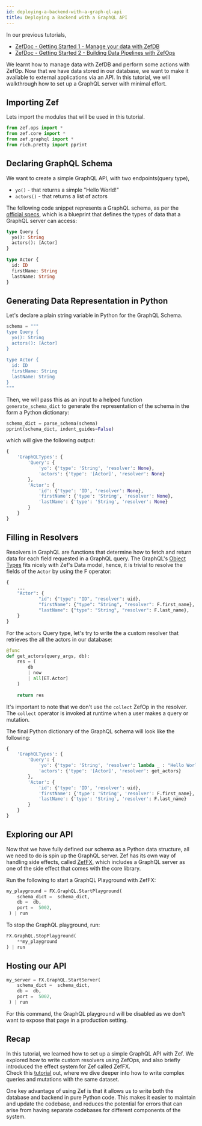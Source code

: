 ```yaml
---
id: deploying-a-backend-with-a-graph-ql-api
title: Deploying a Backend with a GraphQL API
---
```


  
In our previous tutorials,  
* [ZefDoc - Getting Started 1 - Manage your data with ZefDB](manage-your-data-with-zef-db)  
* [ZefDoc - Getting Started 2 - Building Data Pipelines with ZefOps](building-data-pipelines-with-zef-ops)  
  
We learnt how to manage data with ZefDB and perform some actions with ZefOp. Now that we have data stored in our database, we want to make it available to external applications via an API. In this tutorial, we will walkthrough how to set up a GraphQL server with minimal effort.  
  
## Importing Zef  
Lets import the modules that will be used in this tutorial.  
```python  
from zef.ops import *  
from zef.core import *  
from zef.graphql import *  
from rich.pretty import pprint  
```  
  
## Declaring GraphQL Schema  
We want to create a simple GraphQL API, with two endpoints(query type),  
* `yo()` - that returns a simple "Hello World!"   
* `actors()` - that returns a list of actors  
  
The following code snippet represents a GraphQL schema, as per the [official specs](https://graphql.org/learn/schema/), which is a blueprint that defines the types of data that a GraphQL server can access:  
```graphql  
type Query {  
  yo(): String  
  actors(): [Actor]  
}  
  
type Actor {  
  id: ID  
  firstName: String  
  lastName: String  
}  
```  
  
## Generating Data Representation in Python  
Let's declare a plain string variable in Python for the GraphQL Schema.  
```python  
schema = """  
type Query {  
  yo(): String  
  actors(): [Actor]  
}  
  
type Actor {  
  id: ID  
  firstName: String  
  lastName: String  
}  
"""  
```  
  
Then, we will pass this as an input to a helped function  `generate_schema_dict` to generate the representation of the schema in the form a Python dictionary:  
  
```python  
schema_dict = parse_schema(schema)  
pprint(schema_dict, indent_guides=False)  
```  
  
which will give the following output:  
```python  
{  
    'GraphQLTypes': {  
        'Query': {  
	        'yo': {'type': 'String', 'resolver': None},   
	        'actors': {'type': '[Actor]', 'resolver': None}  
	    },  
        'Actor': {  
            'id': {'type': 'ID', 'resolver': None},  
            'firstName': {'type': 'String', 'resolver': None},  
            'lastName': {'type': 'String', 'resolver': None}  
        }  
    }  
}  
```  
  
## Filling in Resolvers  
Resolvers in GraphQL are functions that determine how to fetch and return data for each field requested in a GraphQL query. The GraphQL's [Object Types](https://graphql.org/learn/schema/#object-types-and-fields) fits nicely with Zef's Data model, hence, it is trivial to resolve the fields of the `Actor` by using the F operator:  
```python  
{  
	...  
 	"Actor": {  
            "id": {"type": "ID", "resolver": uid},  
            "firstName": {"type": "String", "resolver": F.first_name},  
            "lastName": {"type": "String", "resolver": F.last_name},  
    }  
}  
```  
  
For the `actors`  Query type, let's try to write the a custom resolver that retrieves the all the actors in our database:   
```python  
@func  
def get_actors(query_args, db):  
	res = (  
		db  
		| now  
		| all[ET.Actor]  
	)  
  
	return res  
```  
  
It's important to note that we don't use the `collect` ZefOp in the resolver. The `collect` operator is invoked at runtime when a user makes a query or mutation.  
   
The final Python dictionary of the GraphQL schema will look like the following:  
```python  
{  
    'GraphQLTypes': {  
        'Query': {  
	        'yo': {'type': 'String', 'resolver': lambda _ : "Hello World"},   
	        'actors': {'type': '[Actor]', 'resolver': get_actors}  
	    },  
        'Actor': {  
            'id': {'type': 'ID', 'resolver': uid},  
            'firstName': {'type': 'String', 'resolver': F.first_name},  
            'lastName': {'type': 'String', 'resolver': F.last_name}  
        }  
    }  
}  
```  
  
## Exploring our API  
Now that we have fully defined our schema as a Python data structure, all we need to do is spin up the GraphQL server. Zef has its own way of handling side effects, called [ZefFX](introduction-to-zef-fx), which includes a GraphQL server as one of the side effect that comes with the core library.   
  
Run the following to start a GraphQL Playground with ZefFX:  
```python  
my_playground = FX.GraphQL.StartPlayground(  
    schema_dict =  schema_dict,  
    db =  db,  
    port =  5002,  
 ) | run   
 ```  
  
To stop the GraphQL playground, run:  
```python  
FX.GraphQL.StopPlayground(  
    **my_playground  
) | run  
```  
  
## Hosting our API  
```python  
my_server = FX.GraphQL.StartServer(  
    schema_dict =  schema_dict,  
    db =  db,  
    port =  5002,  
 ) | run   
```  
For this command, the GraphQL playground will be disabled as we don't want to expose that page in a production setting.  
  
## Recap  
In this tutorial, we learned how to set up a simple GraphQL API with Zef. We explored how to write custom resolvers using ZefOps, and also briefly introduced the effect system for Zef called ZefFX.   
Check this [tutorial](graph-ql-api-for-movies-and-actors) out, where we dive deeper into how to write complex queries and mutations with the same dataset.  
  
One key advantage of using Zef is that it allows us to write both the database and backend in pure Python code. This makes it easier to maintain and update the codebase, and reduces the potential for errors that can arise from having separate codebases for different components of the system.  
  
